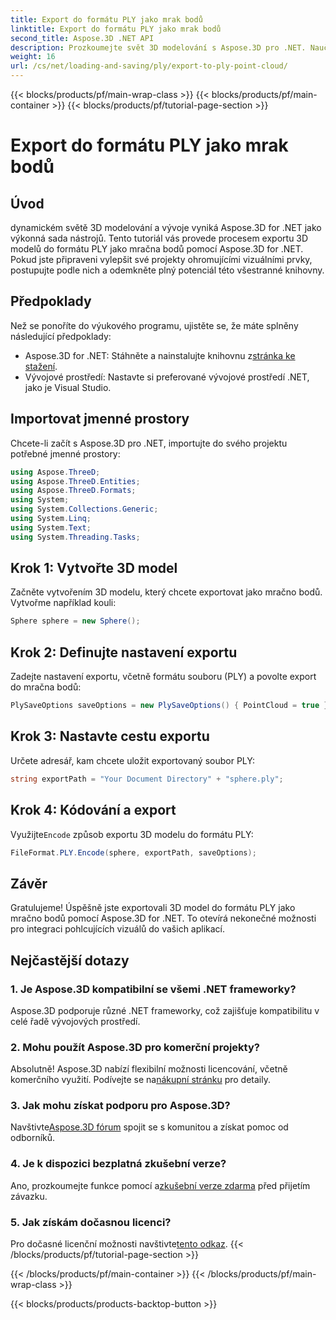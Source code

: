 ```yaml
---
title: Export do formátu PLY jako mrak bodů
linktitle: Export do formátu PLY jako mrak bodů
second_title: Aspose.3D .NET API
description: Prozkoumejte svět 3D modelování s Aspose.3D pro .NET. Naučte se exportovat modely do formátu PLY bez námahy. Pozvedněte své projekty pomocí ohromujících vizuálů.
weight: 16
url: /cs/net/loading-and-saving/ply/export-to-ply-point-cloud/
---
```


{{< blocks/products/pf/main-wrap-class >}}
{{< blocks/products/pf/main-container >}}
{{< blocks/products/pf/tutorial-page-section >}}

# Export do formátu PLY jako mrak bodů

## Úvod
dynamickém světě 3D modelování a vývoje vyniká Aspose.3D for .NET jako výkonná sada nástrojů. Tento tutoriál vás provede procesem exportu 3D modelů do formátu PLY jako mračna bodů pomocí Aspose.3D for .NET. Pokud jste připraveni vylepšit své projekty ohromujícími vizuálními prvky, postupujte podle nich a odemkněte plný potenciál této všestranné knihovny.
## Předpoklady
Než se ponoříte do výukového programu, ujistěte se, že máte splněny následující předpoklady:
-  Aspose.3D for .NET: Stáhněte a nainstalujte knihovnu z[stránka ke stažení](https://releases.aspose.com/3d/net/).
- Vývojové prostředí: Nastavte si preferované vývojové prostředí .NET, jako je Visual Studio.
## Importovat jmenné prostory
Chcete-li začít s Aspose.3D pro .NET, importujte do svého projektu potřebné jmenné prostory:
```csharp
using Aspose.ThreeD;
using Aspose.ThreeD.Entities;
using Aspose.ThreeD.Formats;
using System;
using System.Collections.Generic;
using System.Linq;
using System.Text;
using System.Threading.Tasks;
```
## Krok 1: Vytvořte 3D model
Začněte vytvořením 3D modelu, který chcete exportovat jako mračno bodů. Vytvořme například kouli:
```csharp
Sphere sphere = new Sphere();
```
## Krok 2: Definujte nastavení exportu
Zadejte nastavení exportu, včetně formátu souboru (PLY) a povolte export do mračna bodů:
```csharp
PlySaveOptions saveOptions = new PlySaveOptions() { PointCloud = true };
```
## Krok 3: Nastavte cestu exportu
Určete adresář, kam chcete uložit exportovaný soubor PLY:
```csharp
string exportPath = "Your Document Directory" + "sphere.ply";
```
## Krok 4: Kódování a export
 Využijte`Encode` způsob exportu 3D modelu do formátu PLY:
```csharp
FileFormat.PLY.Encode(sphere, exportPath, saveOptions);
```
## Závěr
Gratulujeme! Úspěšně jste exportovali 3D model do formátu PLY jako mračno bodů pomocí Aspose.3D for .NET. To otevírá nekonečné možnosti pro integraci pohlcujících vizuálů do vašich aplikací.

## Nejčastější dotazy
### 1. Je Aspose.3D kompatibilní se všemi .NET frameworky?
Aspose.3D podporuje různé .NET frameworky, což zajišťuje kompatibilitu v celé řadě vývojových prostředí.
### 2. Mohu použít Aspose.3D pro komerční projekty?
 Absolutně! Aspose.3D nabízí flexibilní možnosti licencování, včetně komerčního využití. Podívejte se na[nákupní stránku](https://purchase.aspose.com/buy) pro detaily.
### 3. Jak mohu získat podporu pro Aspose.3D?
 Navštivte[Aspose.3D fórum](https://forum.aspose.com/c/3d/18) spojit se s komunitou a získat pomoc od odborníků.
### 4. Je k dispozici bezplatná zkušební verze?
 Ano, prozkoumejte funkce pomocí a[zkušební verze zdarma](https://releases.aspose.com/) před přijetím závazku.
### 5. Jak získám dočasnou licenci?
 Pro dočasné licenční možnosti navštivte[tento odkaz](https://purchase.aspose.com/temporary-license/).
{{< /blocks/products/pf/tutorial-page-section >}}

{{< /blocks/products/pf/main-container >}}
{{< /blocks/products/pf/main-wrap-class >}}

{{< blocks/products/products-backtop-button >}}
